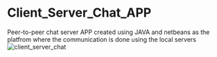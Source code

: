 # Client_Server_Chat_APP
Peer-to-peer chat server APP created using JAVA and netbeans as the platfrom where the communication is done using the local servers 
![client_server_chat](https://github.com/YashNarule/Client_Server_Chat_APP/assets/91084676/0765ea33-a857-406c-91e8-34825ce28ffc)
